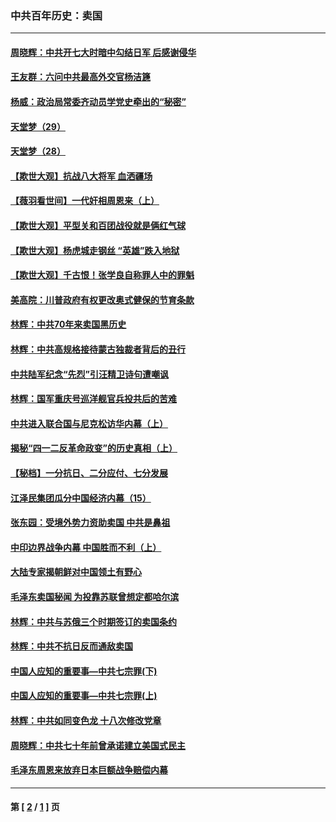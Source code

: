 ### 中共百年历史：卖国
---
#### [周晓辉：中共开七大时暗中勾结日军 后感谢侵华](../../pages/nf1176117/n12921960.md?06130430) 
#### [王友群：六问中共最高外交官杨洁篪](../../pages/nf1176117/n12836495.md?06130430) 
#### [杨威：政治局常委齐动员学党史牵出的“秘密”](../../pages/nf1176117/n12764642.md?06130430) 
#### [天堂梦（29）](../../pages/nf1176117/n12408465.md?06130430) 
#### [天堂梦（28）](../../pages/nf1176117/n12408309.md?06130430) 
#### [【欺世大观】抗战八大将军 血洒疆场](../../pages/nf1176117/n12357044.md?06130430) 
#### [【薇羽看世间】一代奸相周恩来（上）](../../pages/nf1176117/n12401109.md?06130430) 
#### [【欺世大观】平型关和百团战役就是俩红气球](../../pages/nf1176117/n12359157.md?06130430) 
#### [【欺世大观】杨虎城走钢丝 “英雄”跌入地狱](../../pages/nf1176117/n12358840.md?06130430) 
#### [【欺世大观】千古恨！张学良自称罪人中的罪魁](../../pages/nf1176117/n12358629.md?06130430) 
#### [美高院：川普政府有权更改奥式健保的节育条款](../../pages/nf1176117/n12242171.md?06130430) 
#### [林辉：中共70年来卖国黑历史](../../pages/nf1176117/n11552181.md?06130430) 
#### [林辉：中共高规格接待蒙古独裁者背后的丑行](../../pages/nf1176117/n11225005.md?06130430) 
#### [中共陆军纪念“先烈”引汪精卫诗句遭嘲讽](../../pages/nf1176117/n11153345.md?06130430) 
#### [林辉：国军重庆号巡洋舰官兵投共后的苦难](../../pages/nf1176117/n10997801.md?06130430) 
#### [中共进入联合国与尼克松访华内幕（上）](../../pages/nf1176117/n10138788.md?06130430) 
#### [揭秘“四一二反革命政变”的历史真相（上）](../../pages/nf1176117/n9996650.md?06130430) 
#### [【秘档】一分抗日、二分应付、七分发展](../../pages/nf1176117/n9331484.md?06130430) 
#### [江泽民集团瓜分中国经济内幕（15）](../../pages/nf1176117/n9268584.md?06130430) 
#### [张东园：受境外势力资助卖国 中共是鼻祖](../../pages/nf1176117/n9272480.md?06130430) 
#### [中印边界战争内幕 中国胜而不利（上）](../../pages/nf1176117/n9252458.md?06130430) 
#### [大陆专家揭朝鲜对中国领土有野心](../../pages/nf1176117/n9074056.md?06130430) 
#### [毛泽东卖国秘闻 为投靠苏联曾想定都哈尔滨](../../pages/nf1176117/n9058631.md?06130430) 
#### [林辉：中共与苏俄三个时期签订的卖国条约](../../pages/nf1176117/n9036062.md?06130430) 
#### [林辉：中共不抗日反而通敌卖国](../../pages/nf1176117/n8840492.md?06130430) 
#### [中国人应知的重要事—中共七宗罪(下)](../../pages/nf1176117/n8823799.md?06130430) 
#### [中国人应知的重要事—中共七宗罪(上)](../../pages/nf1176117/n8819770.md?06130430) 
#### [林辉：中共如同变色龙 十八次修改党章](../../pages/nf1176117/n8811129.md?06130430) 
#### [周晓辉：中共七十年前曾承诺建立美国式民主](../../pages/nf1176117/n8809061.md?06130430) 
#### [毛泽东周恩来放弃日本巨额战争赔偿内幕](../../pages/nf1176117/n8697753.md?06130430) 

---
#### 第 [ [2](./2.md?06130430) / [1](./1.md?06130430) ] 页
